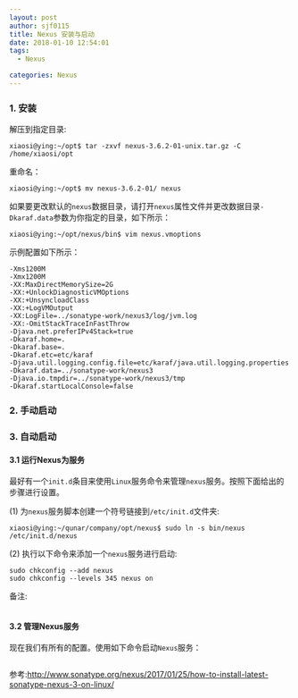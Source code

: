 ```yaml
---
layout: post
author: sjf0115
title: Nexus 安装与启动
date: 2018-01-10 12:54:01
tags:
  - Nexus

categories: Nexus
---
```



### 1. 安装

解压到指定目录:
```
xiaosi@ying:~/opt$ tar -zxvf nexus-3.6.2-01-unix.tar.gz -C /home/xiaosi/opt
```
重命名：
```
xiaosi@ying:~/opt$ mv nexus-3.6.2-01/ nexus
```

如果要更改默认的`nexus`数据目录，请打开`nexus`属性文件并更改数据目录`-Dkaraf.data`参数为你指定的目录，如下所示：
```
xiaosi@ying:~/opt/nexus/bin$ vim nexus.vmoptions
```
示例配置如下所示：
```
-Xms1200M
-Xmx1200M
-XX:MaxDirectMemorySize=2G
-XX:+UnlockDiagnosticVMOptions
-XX:+UnsyncloadClass
-XX:+LogVMOutput
-XX:LogFile=../sonatype-work/nexus3/log/jvm.log
-XX:-OmitStackTraceInFastThrow
-Djava.net.preferIPv4Stack=true
-Dkaraf.home=.
-Dkaraf.base=.
-Dkaraf.etc=etc/karaf
-Djava.util.logging.config.file=etc/karaf/java.util.logging.properties
-Dkaraf.data=../sonatype-work/nexus3
-Djava.io.tmpdir=../sonatype-work/nexus3/tmp
-Dkaraf.startLocalConsole=false
```

### 2. 手动启动



### 3. 自动启动

#### 3.1 运行Nexus为服务

最好有一个`init.d`条目来使用`Linux`服务命令来管理`nexus`服务。按照下面给出的步骤进行设置。

(1) 为`nexus`服务脚本创建一个符号链接到`/etc/init.d`文件夹:
```
xiaosi@ying:~/qunar/company/opt/nexus$ sudo ln -s bin/nexus /etc/init.d/nexus
```
(2) 执行以下命令来添加一个`nexus`服务进行启动:
```
sudo chkconfig --add nexus
sudo chkconfig --levels 345 nexus on
```

备注:
```

```

#### 3.2 管理Nexus服务

现在我们有所有的配置。使用如下命令启动`Nexus`服务：
```

```







































参考:http://www.sonatype.org/nexus/2017/01/25/how-to-install-latest-sonatype-nexus-3-on-linux/
